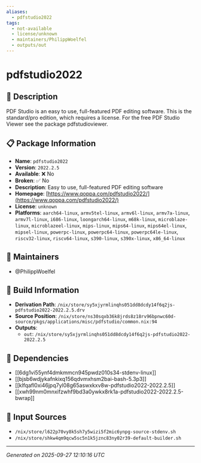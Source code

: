 ```yaml
---
aliases:
  - pdfstudio2022
tags:
  - not-available
  - license/unknown
  - maintainers/PhilippWoelfel
  - outputs/out
---
```


# pdfstudio2022

## 📝 Description

PDF Studio is an easy to use, full-featured PDF editing software. This is the standard/pro edition, which requires a license. For the free PDF Studio Viewer see the package pdfstudioviewer.


## 📋 Package Information

- **Name**: `pdfstudio2022`
- **Version**: `2022.2.5`
- **Available**: ❌ No
- **Broken**: ✅ No
- **Description**: Easy to use, full-featured PDF editing software
- **Homepage**: [https://www.qoppa.com/pdfstudio2022/](https://www.qoppa.com/pdfstudio2022/)
- **License**: `unknown`
- **Platforms**: `aarch64-linux`, `armv5tel-linux`, `armv6l-linux`, `armv7a-linux`, `armv7l-linux`, `i686-linux`, `loongarch64-linux`, `m68k-linux`, `microblaze-linux`, `microblazeel-linux`, `mips-linux`, `mips64-linux`, `mips64el-linux`, `mipsel-linux`, `powerpc-linux`, `powerpc64-linux`, `powerpc64le-linux`, `riscv32-linux`, `riscv64-linux`, `s390-linux`, `s390x-linux`, `x86_64-linux`
## 👥 Maintainers

- @PhilippWoelfel


## 🔧 Build Information

- **Derivation Path**: `/nix/store/sy5xjyrmlinqhs051dd8dcdy14f6q2js-pdfstudio2022-2022.2.5.drv`
- **Source Position**: `/nix/store/ns30sqxb36k8jrds8z18rv96bpnwc60d-source/pkgs/applications/misc/pdfstudio/common.nix:94`
- **Outputs**:
  - `out`:  `/nix/store/sy5xjyrmlinqhs051dd8dcdy14f6q2js-pdfstudio2022-2022.2.5`

## 🔗 Dependencies

- [[6dg1vi55ynf4dmkmmcn945pwdz010s34-stdenv-linux]]
- [[bjsb6wdjykafnkixq156qdvmxhsm2bai-bash-5.3p3]]
- [[klfqafl0xi46jpq7yl08g65aswxkxv8w-pdfstudio2022-2022.2.5]]
- [[xwh99nm0mnxifzwhf9bd3a0ywkx8rk1a-pdfstudio2022-2022.2.5-bwrap]]

## 📁 Input Sources

- `/nix/store/l622p70vy8k5sh7y5wizi5f2mic6ynpg-source-stdenv.sh`
- `/nix/store/shkw4qm9qcw5sc5n1k5jznc83ny02r39-default-builder.sh`

---
*Generated on 2025-09-27 12:10:16 UTC*

